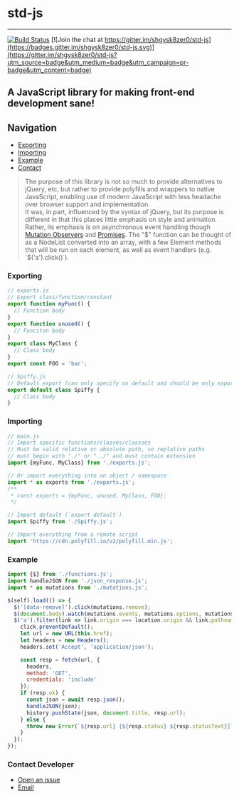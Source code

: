 # std-js

- - -

[![Build Status](https://travis-ci.org/shgysk8zer0/std-js.svg?branch=master)](https://travis-ci.org/shgysk8zer0/std-js)
[![Join the chat at https://gitter.im/shgysk8zer0/std-js](https://badges.gitter.im/shgysk8zer0/std-js.svg)](https://gitter.im/shgysk8zer0/std-js?utm_source=badge&utm_medium=badge&utm_campaign=pr-badge&utm_content=badge)

## A JavaScript library for making front-end development sane!

## Navigation
- [Exporting](#exporting)
- [Importing](#importing)
- [Example](#example)
- [Contact](#contact-developer)

> The purpose of this library is not so much to provide alternatives to jQuery, etc,
> but rather to provide polyfills and wrappers to native JavaScript, enabling use
> of modern JavaScript with less headache over browser support and implementation.  
> It was, in part, influenced by the syntax of jQuery, but its purpose is different
> in that this places little emphasis on style and animation. Rather, its
> emphasis is on asynchronous event handling though [Mutation Observers](https://developer.mozilla.org/en-US/docs/Web/API/MutationObserver)
> and [Promises](https://developer.mozilla.org/en-US/docs/Mozilla/JavaScript_code_modules/Promise.jsm/Promise).
> The "$" function can be thought of as a NodeList converted into an array, with
> a few Element methods that will be run on each element, as well as event handlers
> (e.g. `$('a').click()`).

### Exporting
```js
// exports.js
// Export class/function/constant
export function myFunc() {
  // Function body
}
export function unused() {
  // Funciton body
}
export class MyClass {
  // Class body
}
export const FOO = 'bar';
```

```js
// Spiffy.js
// Default export (can only specify on default and should be only export)
export default class Spiffy {
  // Class body
}
```
### Importing
```js
// main.js
// Import specific functions/classes/classses
// Must be valid relative or absolute path, so replative paths
// must begin with "./" or "../" and must contain extension
import {myFunc, MyClass} from './exports.js';

// Or import everything into an object / namespace
import * as exports from './exports.js';
/**
 * const exports = {myFunc, unused, MyClass, FOO};
 */

// Import default (`export default`)
import Spiffy from './Spiffy.js';

// Import everything from a remote script
import 'https://cdn.polyfill.io/v2/polyfill.min.js';
```

### Example
```js
import {$} from './functions.js';
import handleJSON from './json_response.js';
import * as mutations from './mutations.js';

$(self).load(() => {
  $('[data-remove]').click(mutations.remove);
  $(document.body).watch(mutations.events, mutations.options, mutations.filter);
  $('a').filter(link => link.origin === location.origin && link.pathname !== location.pathname).click(async function(click) => {
    click.preventDefault();
    let url = new URL(this.href);
    let headers = new Headers();
    headers.set('Accept', 'application/json');

    const resp = fetch(url, {
      headers,
      method: 'GET',
      credentials: 'include'
    });
    if (resp.ok) {
      const json = await resp.json();
      handleJSON(json);
      history.pushState(json, document.title, resp.url);
    } else {
      throw new Error(`${resp.url} [${resp.status} ${resp.statusText}]`);
    }
  });
});
```

### Contact Developer
- [Open an issue](https://github.com/shgysk8zer0/std-js/issues)
- [Email](mailto:shgysk8zer0@gmail.com?subject=std-js)
